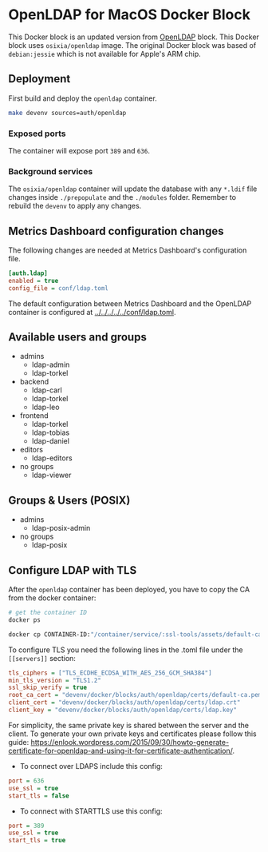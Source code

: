 # OpenLDAP for MacOS Docker Block

This Docker block is an updated version from [OpenLDAP](../openldap/) block. This Docker block uses `osixia/openldap` image. The original Docker block was based of `debian:jessie` which is not available for Apple's ARM chip. 

## Deployment

First build and deploy the `openldap` container.

```bash
make devenv sources=auth/openldap
```

### Exposed ports

The container will expose port `389` and `636`.

### Background services

The `osixia/openldap` container will update the database with any `*.ldif` file changes inside `./prepopulate` and the `./modules` folder. Remember to rebuild the `devenv` to apply any changes.

## Metrics Dashboard configuration changes

The following changes are needed at Metrics Dashboard's configuration file.

```ini
[auth.ldap]
enabled = true
config_file = conf/ldap.toml
```

The default configuration between Metrics Dashboard and the OpenLDAP container is configured at [../../../../../conf/ldap.toml](../../../../../conf/ldap.toml).

## Available users and groups

- admins
  - ldap-admin
  - ldap-torkel
- backend
  - ldap-carl
  - ldap-torkel
  - ldap-leo
- frontend
  - ldap-torkel
  - ldap-tobias
  - ldap-daniel
- editors
  - ldap-editors
- no groups
  - ldap-viewer

## Groups & Users (POSIX)

- admins
  - ldap-posix-admin
- no groups
  - ldap-posix

## Configure LDAP with TLS

After the `openldap` container has been deployed, you have to copy the CA from the docker container:
```bash
# get the container ID
docker ps

docker cp CONTAINER-ID:"/container/service/:ssl-tools/assets/default-ca/default-ca.pem" devenv/docker/blocks/auth/openldap/certs
```

To configure TLS you need the following lines in the .toml file under the `[[servers]]` section:

```ini
tls_ciphers = ["TLS_ECDHE_ECDSA_WITH_AES_256_GCM_SHA384"]
min_tls_version = "TLS1.2"
ssl_skip_verify = true
root_ca_cert = "devenv/docker/blocks/auth/openldap/certs/default-ca.pem"
client_cert = "devenv/docker/blocks/auth/openldap/certs/ldap.crt"
client_key = "devenv/docker/blocks/auth/openldap/certs/ldap.key"
```

For simplicity, the same private key is shared between the server and the client. To generate your own private keys and certificates please follow this guide: https://enlook.wordpress.com/2015/09/30/howto-generate-certificate-for-openldap-and-using-it-for-certificate-authentication/.

- To connect over LDAPS include this config:

```ini
port = 636
use_ssl = true
start_tls = false
```
- To connect with STARTTLS use this config: 

```ini
port = 389
use_ssl = true
start_tls = true
```
